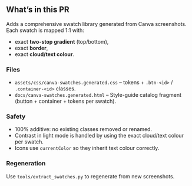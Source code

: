 ## What’s in this PR

Adds a comprehensive swatch library generated from Canva screenshots. Each swatch is mapped 1:1 with:
- exact **two-stop gradient** (top/bottom),
- exact **border**,
- exact **cloud/text colour**.

### Files
- `assets/css/canva-swatches.generated.css` – tokens + `.btn-<id>` / `.container-<id>` classes.
- `docs/canva-swatches.generated.html` – Style-guide catalog fragment (button + container + tokens per swatch).

### Safety
- 100% additive: no existing classes removed or renamed.
- Contrast in light mode is handled by using the exact cloud/text colour per swatch.
- Icons use `currentColor` so they inherit text colour correctly.

### Regeneration
Use `tools/extract_swatches.py` to regenerate from new screenshots.